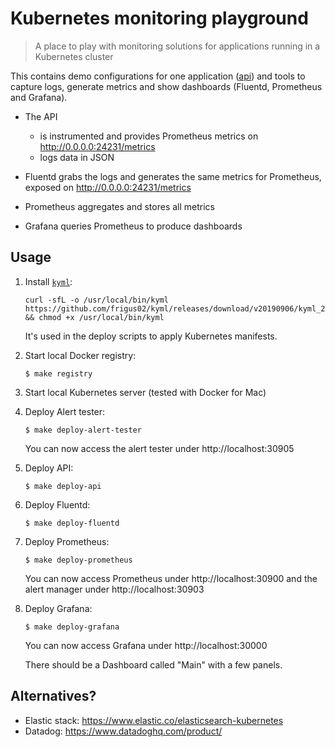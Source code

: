 # Kubernetes monitoring playground

> A place to play with monitoring solutions for applications running in a Kubernetes cluster

This contains demo configurations for one application ([api](./api)) and tools to capture logs, generate metrics and show dashboards (Fluentd, Prometheus and Grafana).

- The API

  - is instrumented and provides Prometheus metrics on http://0.0.0.0:24231/metrics
  - logs data in JSON

- Fluentd grabs the logs and generates the same metrics for Prometheus, exposed on http://0.0.0.0:24231/metrics

- Prometheus aggregates and stores all metrics

- Grafana queries Prometheus to produce dashboards

## Usage

1. Install [`kyml`](https://github.com/frigus02/kyml):

   ```console
   curl -sfL -o /usr/local/bin/kyml https://github.com/frigus02/kyml/releases/download/v20190906/kyml_20190906_darwin_amd64 && chmod +x /usr/local/bin/kyml
   ```

   It's used in the deploy scripts to apply Kubernetes manifests.

1. Start local Docker registry:

   ```console
   $ make registry
   ```

1. Start local Kubernetes server (tested with Docker for Mac)

1. Deploy Alert tester:

   ```console
   $ make deploy-alert-tester
   ```

   You can now access the alert tester under http://localhost:30905

1. Deploy API:

   ```console
   $ make deploy-api
   ```

1. Deploy Fluentd:

   ```console
   $ make deploy-fluentd
   ```

1. Deploy Prometheus:

   ```console
   $ make deploy-prometheus
   ```

   You can now access Prometheus under http://localhost:30900 and the alert manager under http://localhost:30903

1. Deploy Grafana:

   ```console
   $ make deploy-grafana
   ```

   You can now access Grafana under http://localhost:30000

   There should be a Dashboard called "Main" with a few panels.

## Alternatives?

- Elastic stack: https://www.elastic.co/elasticsearch-kubernetes
- Datadog: https://www.datadoghq.com/product/
